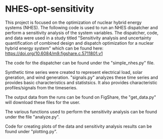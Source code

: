 # NHES-opt-sensitivity
This project is focused on the optimization of nuclear hybrid energy systems (NHES). The following code is used to run an NHES dispatcher and perform a sensitivity analysis of the system variables.  The dispatcher, code, and data were used in a study titled "Sensitivity analysis and uncertainty quantification of combined design and dispatch optimization for a nuclear hybrid energy system" which can be found here: https://doi.org/10.6084/m9.figshare.c.5711801.v1 

The code for the dispatcher can be found under the "simple_nhes.py" file.  

Synthetic time series were created to represent electrical load, solar gneration, and wind generation.  "signals.py" analyzes these time series and provides basic characteristics and statistsics. It also provides characteristic profiles/signals from the timeseries.

The output data from the runs can be found on FigShare, the "get_data.py" will download these files for the user.

The various functions used to perform the sensitivity analysis can be found under the file "analyze.py".

Code for creating plots of the data and sensitivity analysis results can be found under "plotting.py".
